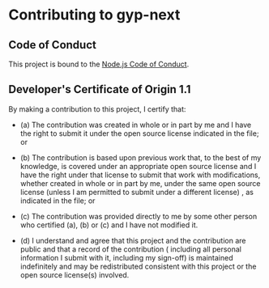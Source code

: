 # Contributing to gyp-next

## Code of Conduct

This project is bound to the [Node.js Code of Conduct](https://github.com/nodejs/admin/blob/master/CODE_OF_CONDUCT.md).

<a id="developers-certificate-of-origin"></a>

## Developer's Certificate of Origin 1.1

By making a contribution to this project, I certify that:

* (a) The contribution was created in whole or in part by me and I have the right to submit it under the open source
  license indicated in the file; or

* (b) The contribution is based upon previous work that, to the best of my knowledge, is covered under an appropriate
  open source license and I have the right under that license to submit that work with modifications, whether created in
  whole or in part by me, under the same open source license (unless I am permitted to submit under a different license)
  , as indicated in the file; or

* (c) The contribution was provided directly to me by some other person who certified (a), (b) or (c) and I have not
  modified it.

* (d) I understand and agree that this project and the contribution are public and that a record of the contribution (
  including all personal information I submit with it, including my sign-off) is maintained indefinitely and may be
  redistributed consistent with this project or the open source license(s) involved.
